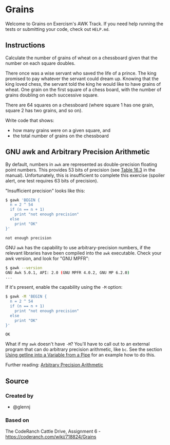 # Grains

Welcome to Grains on Exercism's AWK Track.
If you need help running the tests or submitting your code, check out `HELP.md`.

## Instructions

Calculate the number of grains of wheat on a chessboard given that the number on each square doubles.

There once was a wise servant who saved the life of a prince.
The king promised to pay whatever the servant could dream up.
Knowing that the king loved chess, the servant told the king he would like to have grains of wheat.
One grain on the first square of a chess board, with the number of grains doubling on each successive square.

There are 64 squares on a chessboard (where square 1 has one grain, square 2 has two grains, and so on).

Write code that shows:

- how many grains were on a given square, and
- the total number of grains on the chessboard

## GNU awk and Arbitrary Precision Arithmetic

By default, numbers in `awk` are represented as double-precision floating
point numbers.  This provides 53 bits of precision (see [Table
16.3][table-16.3] in the manual).  Unfortunately, this is insufficient to
complete this exercise (spoiler alert, one test requires 63 bits of
precision).

"Insufficient precision" looks like this:
```sh
$ gawk 'BEGIN {
  n = 2 ^ 54
  if (n == n + 1)
    print "not enough precision"
  else
    print "OK"
}'
```
```none
not enough precision
```

GNU `awk` has the capability to use arbitrary-precision numbers, if the
relevant libraries have been compiled into the `awk` executable. Check
your awk version, and look for "GNU MPFR":
```sh
$ gawk --version
GNU Awk 5.0.1, API: 2.0 (GNU MPFR 4.0.2, GNU MP 6.2.0)
...
```

If it's present, enable the capability using the `-M` option:
```sh
$ gawk -M 'BEGIN {
  n = 2 ^ 54
  if (n == n + 1)
    print "not enough precision"
  else
    print "OK"
}'
```
```none
OK
```

What if my `awk` doesn't have `-M`?  You'll have to call out to an external
program that can do arbitrary precision arithmetic, like `bc`. See the
section [Using getline into a Variable from a Pipe][getline-pipe] for an
example how to do this.


Further reading: [Arbitrary Precision Arithmetic][arbitrary]


[table-16.3]: https://www.gnu.org/software/gawk/manual/html_node/Math-Definitions.html#table_002dieee_002dformats
[arbitrary]: https://www.gnu.org/software/gawk/manual/html_node/Arbitrary-Precision-Arithmetic.html
[getline-pipe]: https://www.gnu.org/software/gawk/manual/html_node/Getline_002fVariable_002fPipe.html

## Source

### Created by

- @glennj

### Based on

The CodeRanch Cattle Drive, Assignment 6 - https://coderanch.com/wiki/718824/Grains